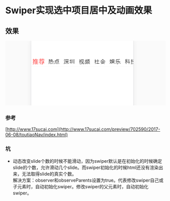 # Swiper实现选中项目居中及动画效果

## 效果
![演示图片](demo.gif)

### 参考
[http://www.17sucai.com](http://www.17sucai.com/preview/702590/2017-06-08/toutiaoNav/index.html)

### 坑
* 动态改变slide个数的时候不能滑动，因为swiper默认是在初始化的时候确定slide的个数，允许滑动几个slide。而swiper初始化的时候html还没有渲染出来，无法取得slide的真实个数。<br />
解决方案：observer和observeParents设置为true。代表修改swiper自己或子元素时，自动初始化swiper。修改swiper的父元素时，自动初始化swiper。
